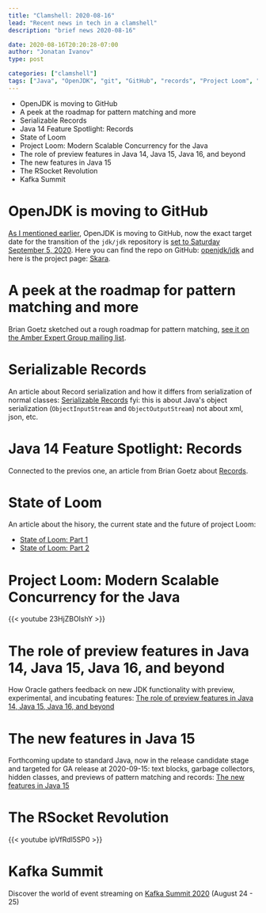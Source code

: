 ```yaml
---
title: "Clamshell: 2020-08-16"
lead: "Recent news in tech in a clamshell"
description: "brief news 2020-08-16"

date: 2020-08-16T20:20:28-07:00
author: "Jonatan Ivanov"
type: post

categories: ["clamshell"]
tags: ["Java", "OpenJDK", "git", "GitHub", "records", "Project Loom", "RSocket", "Kafka"]
---
```


- OpenJDK is moving to GitHub
- A peek at the roadmap for pattern matching and more
- Serializable Records
- Java 14 Feature Spotlight: Records
- State of Loom
- Project Loom: Modern Scalable Concurrency for the Java
- The role of preview features in Java 14, Java 15, Java 16, and beyond
- The new features in Java 15
- The RSocket Revolution
- Kafka Summit


<!--more-->

# OpenJDK is moving to GitHub

[As I mentioned earlier](../2020-06-14/#javas-migration-to-github), OpenJDK is moving to GitHub, now the exact target date for the transition of the `jdk/jdk` repository is [set to Saturday September 5, 2020](https://mail.openjdk.java.net/pipermail/jdk-dev/2020-August/004588.html). Here you can find the repo on GitHub: [openjdk/jdk](https://github.com/openjdk/jdk) and here is the project page: [Skara](https://wiki.openjdk.java.net/display/SKARA/Skara).

# A peek at the roadmap for pattern matching and more

Brian Goetz sketched out a rough roadmap for pattern matching, [see it on the Amber Expert Group mailing list](https://mail.openjdk.java.net/pipermail/amber-spec-experts/2020-August/002318.html).

# Serializable Records

An article about Record serialization and how it differs from serialization of normal classes: [Serializable Records](https://inside.java/2020/07/20/serializablerecords/) fyi: this is about Java's object serialization (`ObjectInputStream` and `ObjectOutputStream`) not about xml, json, etc.

# Java 14 Feature Spotlight: Records

Connected to the previos one, an article from Brian Goetz about [Records](https://www.infoq.com/articles/java-14-feature-spotlight/).

# State of Loom

An article about the hisory, the current state and the future of project Loom:

- [State of Loom: Part 1](https://cr.openjdk.java.net/~rpressler/loom/loom/sol1_part1.html)
- [State of Loom: Part 2](https://cr.openjdk.java.net/~rpressler/loom/loom/sol1_part2.html)

# Project Loom: Modern Scalable Concurrency for the Java

{{< youtube 23HjZBOIshY >}}

# The role of preview features in Java 14, Java 15, Java 16, and beyond

How Oracle gathers feedback on new JDK functionality with preview, experimental, and incubating features: [The role of preview features in Java 14, Java 15, Java 16, and beyond](https://blogs.oracle.com/javamagazine/the-role-of-previews-in-java-14-java-15-java-16-and-beyond)

# The new features in Java 15

Forthcoming update to standard Java, now in the release candidate stage and targeted for GA release at 2020-09-15: text blocks, garbage collectors, hidden classes, and previews of pattern matching and records: [The new features in Java 15](https://www.infoworld.com/article/3534133/jdk-15-the-new-features-in-java-15.html)

# The RSocket Revolution

{{< youtube ipVfRdl5SP0 >}}
<br>

# Kafka Summit

Discover the world of event streaming on [Kafka Summit 2020](https://events.kafka-summit.org/2020) (August 24 - 25)
